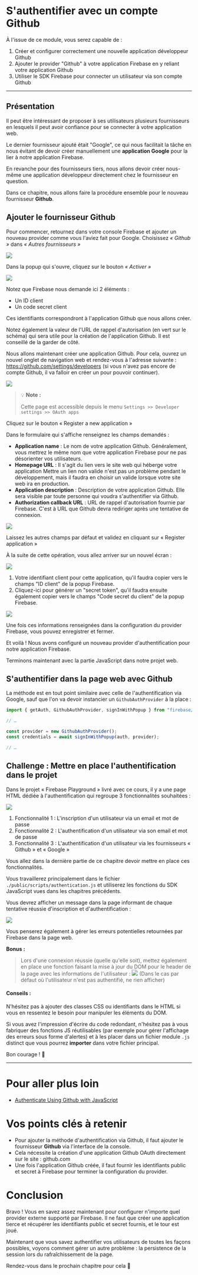 # S'authentifier avec un compte Github

À l'issue de ce module, vous serez capable de :

1. Créer et configurer correctement une nouvelle application développeur Github
2. Ajouter le provider "Github" à votre application Firebase en y reliant votre application Github 
3. Utiliser le SDK Firebase pour connecter un utilisateur via son compte Github

---

## Présentation

Il peut être intéressant de proposer à ses utilisateurs plusieurs fournisseurs en lesquels il peut avoir confiance pour se connecter à votre application web.

Le dernier fournisseur ajouté était "Google", ce qui nous facilitait la tâche en nous évitant de devoir créer manuellement une **application Google** pour la lier à notre application Firebase.

En revanche pour des fournisseurs tiers, nous allons devoir créer nous-même une application développeur directement chez le fournisseur en question.

Dans ce chapitre, nous allons faire la procédure ensemble pour le nouveau fournisseur **Github**.

## Ajouter le fournisseur Github

Pour commencer, retournez dans votre console Firebase et ajouter un nouveau provider comme vous l'aviez fait pour Google. Choisissez _« Github »_ dans _« Autres fournisseurs »_ 

![](./images/auth-activate-github.png)

Dans la popup qui s'ouvre, cliquez sur le bouton _« Activer »_

![](./images/auth-activate-github-2.png)

Notez que Firebase nous demande ici 2 éléments :

- Un ID client
- Un code secret client

Ces identifiants correspondront à l'application Github que nous allons créer.

Notez également la valeur de l'URL de rappel d'autorisation (en vert sur le schéma) qui sera utile pour la création de l'application Github. Il est conseillé de la garder de côté.

Nous allons maintenant créer une application Github. Pour cela, ouvrez un nouvel onglet de navigation web et rendez-vous à l'adresse suivante : https://github.com/settings/developers (si vous n'avez pas encore de compte Github, il va falloir en créer un pour pouvoir continuer).

![](./images/auth-github-new-app.png)

> 💡 **Note :**
>
> Cette page est accessible depuis le menu `Settings >> Developer settings >> OAuth apps`

Cliquez sur le bouton « Register a new application »

Dans le formulaire qui s'affiche renseignez les champs demandés :

- **Application name** : Le nom de votre application Github.
  Généralement, vous mettrez le même nom que votre application Firebase pour ne pas désorienter vos utilisateurs.
- **Homepage URL** : Il s'agit du lien vers le site web qui héberge votre application
  Mettre un lien non valide n'est pas un problème pendant le développement, mais il faudra en choisir un valide lorsque votre site web ira en production.
- **Application description** : Description de votre application Github.
  Elle sera visible par toute personne qui voudra s'authentifier via Github.
- **Authorization callback URL** : URL de rappel d'autorisation fournie par Firebase.
  C'est à URL que Github devra rediriger après une tentative de connexion.

![](./images/auth-github-new-app-2.png)

Laissez les autres champs par défaut et validez en cliquant sur « Register application »

À la suite de cette opération, vous allez arriver sur un nouvel écran :

![](./images/auth-github-new-app-3.png)

1. Votre identifiant client pour cette application, qu'il faudra copier vers le champs "ID client" de la popup Firebase.
2. Cliquez-ici pour générer un "secret token", qu'il faudra ensuite également copier vers le champs "Code secret du client" de la popup Firebase.

![](./images/auth-activate-github-3.png)

Une fois ces informations renseignées dans la configuration du provider Firebase, vous pouvez enregistrer et fermer.

Et voilà ! Nous avons configuré un nouveau provider d'authentification pour notre application Firebase.

Terminons maintenant avec la partie JavaScript dans notre projet web.

## S'authentifier dans la page web avec Github

La méthode est en tout point similaire avec celle de l'authentification via Google, sauf que l'on va devoir instancier un `GithubAuthProvider` à la place :

```js
import { getAuth, GithubAuthProvider, signInWithPopup } from "firebase/auth";

// …

const provider = new GithubAuthProvider();
const credentials = await signInWithPopup(auth, provider);

// …
```

## Challenge : Mettre en place l'authentification dans le projet

Dans le projet « Firebase Playground » livré avec ce cours, il y a une page HTML dédiée à l'authentification qui regroupe 3 fonctionnalités souhaitées :

![](./images/auth-todo.png)

1. Fonctionnalité 1 : L'inscription d'un utilisateur via un email et mot de passe
2. Fonctionnalité 2 : L'authentification d'un utilisateur via son email et mot de passe
3. Fonctionnalité 3 : L'authentification d'un utilisateur via les fournisseurs « Github » et « Google »

Vous allez dans la dernière partie de ce chapitre devoir mettre en place ces fonctionnalités.

Vous travaillerez principalement dans le fichier `./public/scripts/authentication.js` et utiliserez les fonctions du SDK JavaScript vues dans les chapitres précédents.

Vous devrez afficher un message dans la page informant de chaque tentative réussie d'inscription et d'authentification :

![](./images/auth-success-demo.png)

Vous penserez également à gérer les erreurs potentielles retournées par Firebase dans la page web.

**Bonus :**
> Lors d'une connexion réussie (quelle qu'elle soit), mettez également en place une fonction faisant la mise à jour du DOM pour le header de la page avec les informations de l'utilisateur :
> ![](./images/auth-header-demo.png)
> (Dans le cas par défaut où l'utilisateur n'est pas authentifié, ne rien afficher)

#### Conseils :

N'hésitez pas à ajouter des classes CSS ou identifiants dans le HTML si vous en ressentez le besoin pour manipuler les éléments du DOM.

Si vous avez l'impression d'écrire du code redondant, n'hésitez pas à vous fabriquer des fonctions JS réutilisables (par exemple pour gérer l'affichage des erreurs sous forme d'alertes) et à les placer dans un fichier module `.js` distinct que vous pourrez **importer** dans votre fichier principal.

Bon courage ! 🙂

---

# Pour aller plus loin

- [Authenticate Using Github with JavaScript](https://firebase.google.com/docs/auth/web/github-auth?hl=en)

# Vos points clés à retenir

- Pour ajouter la méthode d'authentification via Github, il faut ajouter le fournisseur **Github** via l'interface de la console.
- Cela nécessite la création d'une application Github OAuth directement sur le site : github.com
- Une fois l'application Github créée, il faut fournir les identifiants public et secret à Firebase pour terminer la configuration du provider.

# Conclusion

Bravo ! Vous en savez assez maintenant pour configurer n'importe quel provider externe supporté par Firebase.
Il ne faut que créer une application tierce et récupérer les identifiants public et secret fournis, et le tour est joué.

Maintenant que vous savez authentifier vos utilisateurs de toutes les façons possibles, voyons comment gérer un autre problème : la persistence de la session lors du rafraîchissement de la page.

Rendez-vous dans le prochain chapitre pour cela 🙂
